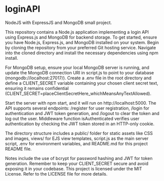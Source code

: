 # loginAPI
NodeJS with ExpressJS and MongoDB small project. 

This repository contains a Node.js application implementing a login API using Express.js and MongoDB for backend storage. To get started, ensure you have Node.js, Express.js, and MongoDB installed on your system. Begin by cloning the repository from your preferred Git hosting service. Navigate into the cloned directory and install the necessary dependencies using npm install.

For MongoDB setup, ensure your local MongoDB server is running, and update the MongoDB connection URI in script.js to point to your database (mongodb://localhost:27017/). Create a .env file in the root directory and define a CLIENT_SECRET variable containing your chosen client secret text, ensuring it remains confidential (CLIENT_SECRET=placeClientSecretHere_whichMeansAnyTextAllowed).

Start the server with npm start, and it will run on http://localhost:5000. The API supports several endpoints: /register for user registration, /login for authentication and JWT token generation, and /logout to clear the token and log out the user. Middleware function isAuthenticated verifies user authentication by checking the JWT token stored in an HTTP-only cookie.

The directory structure includes a public/ folder for static assets like CSS and images, views/ for EJS view templates, script.js as the main server script, .env for environment variables, and README.md for this project README file.

Notes include the use of bcrypt for password hashing and JWT for token generation. Remember to keep your CLIENT_SECRET secure and avoid exposing it in your codebase. This project is licensed under the MIT License. Refer to the LICENSE file for more details.
